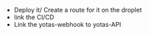 - Deploy it/ Create a route for it on the droplet
- link the CI/CD
- Link the yotas-webhook to yotas-API
